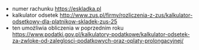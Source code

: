 - numer rachunku https://eskladka.pl
- kalkulator odsetek http://www.zus.pl/firmy/rozliczenia-z-zus/kalkulator-odsetkowy-dla-platnikow-skladek-zus-25
- ten umożliwia obliczenia w poprzednim roku https://www.podatki.gov.pl/kalkulatory-podatkowe/kalkulator-odsetek-za-zwloke-od-zaleglosci-podatkowych-oraz-oplaty-prolongacyjnej/
